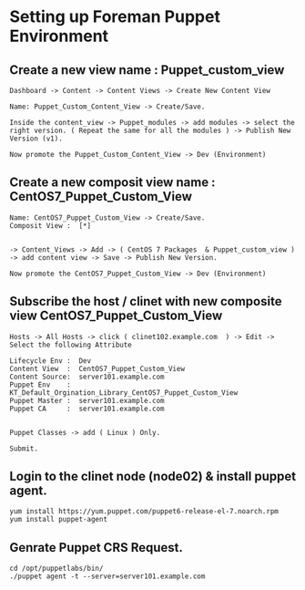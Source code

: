 # Setting up Foreman Puppet Environment

## Create a new view name : Puppet_custom_view
```
Dashboard -> Content -> Content Views -> Create New Content View

Name: Puppet_Custom_Content_View -> Create/Save.

Inside the content_view -> Puppet_modules -> add modules -> select the right version. ( Repeat the same for all the modules ) -> Publish New Version (v1).

Now promote the Puppet_Custom_Content_View -> Dev (Environment)
```


## Create a new composit view name : CentOS7_Puppet_Custom_View
```
Name: CentOS7_Puppet_Custom_View -> Create/Save.
Composit View :  [*]


-> Content_Views -> Add -> ( CentOS 7 Packages  & Puppet_custom_view ) -> add content view -> Save -> Publish New Version. 

Now promote the CentOS7_Puppet_Custom_View -> Dev (Environment)
```


## Subscribe the host / clinet with new composite view CentOS7_Puppet_Custom_View
```
Hosts -> All Hosts -> click ( clinet102.example.com  ) -> Edit -> Select the following Attribute

Lifecycle Env :  Dev
Content View  :  CentOS7_Puppet_Custom_View
Content Source:  server101.example.com
Puppet Env    :  KT_Default_Orgination_Library_CentOS7_Puppet_Custom_View
Puppet Master :  server101.example.com
Puppet CA     :  server101.example.com
  

Puppet Classes -> add ( Linux ) Only.

Submit.
```

## Login to the clinet node (node02) & install puppet agent.
```
yum install https://yum.puppet.com/puppet6-release-el-7.noarch.rpm
yum install puppet-agent
```

## Genrate Puppet CRS Request.
```
cd /opt/puppetlabs/bin/
./puppet agent -t --server=server101.example.com
```
